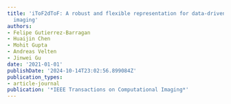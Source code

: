 ```yaml
---
title: 'iToF2dToF: A robust and flexible representation for data-driven time-of-flight
  imaging'
authors:
- Felipe Gutierrez-Barragan
- Huaijin Chen
- Mohit Gupta
- Andreas Velten
- Jinwei Gu
date: '2021-01-01'
publishDate: '2024-10-14T23:02:56.899084Z'
publication_types:
- article-journal
publication: '*IEEE Transactions on Computational Imaging*'
---
```

